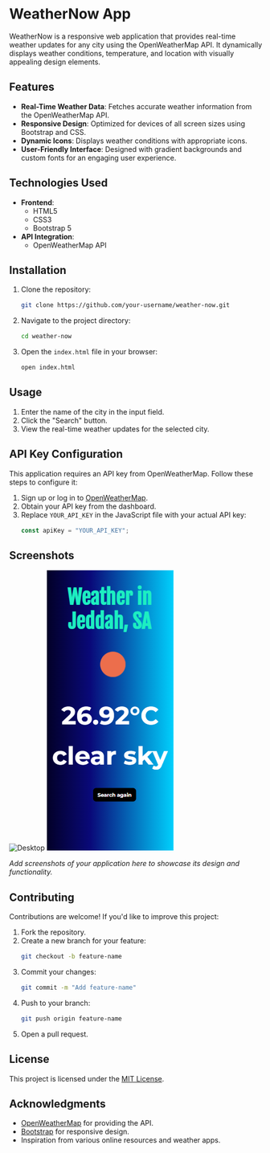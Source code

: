 # WeatherNow App

WeatherNow is a responsive web application that provides real-time weather updates for any city using the OpenWeatherMap API. It dynamically displays weather conditions, temperature, and location with visually appealing design elements.

## Features

- **Real-Time Weather Data**: Fetches accurate weather information from the OpenWeatherMap API.
- **Responsive Design**: Optimized for devices of all screen sizes using Bootstrap and CSS.
- **Dynamic Icons**: Displays weather conditions with appropriate icons.
- **User-Friendly Interface**: Designed with gradient backgrounds and custom fonts for an engaging user experience.

## Technologies Used

- **Frontend**:
  - HTML5
  - CSS3
  - Bootstrap 5
- **API Integration**:
  - OpenWeatherMap API

## Installation

1. Clone the repository:

   ```bash
   git clone https://github.com/your-username/weather-now.git
   ```

2. Navigate to the project directory:

   ```bash
   cd weather-now
   ```

3. Open the `index.html` file in your browser:
   ```bash
   open index.html
   ```

## Usage

1. Enter the name of the city in the input field.
2. Click the "Search" button.
3. View the real-time weather updates for the selected city.

## API Key Configuration

This application requires an API key from OpenWeatherMap. Follow these steps to configure it:

1. Sign up or log in to [OpenWeatherMap](https://openweathermap.org/).
2. Obtain your API key from the dashboard.
3. Replace `YOUR_API_KEY` in the JavaScript file with your actual API key:
   ```javascript
   const apiKey = "YOUR_API_KEY";
   ```

## Screenshots

![Desktop](./public/home.png)
![Mobile](./public/mobile.png)

_Add screenshots of your application here to showcase its design and functionality._

## Contributing

Contributions are welcome! If you'd like to improve this project:

1. Fork the repository.
2. Create a new branch for your feature:
   ```bash
   git checkout -b feature-name
   ```
3. Commit your changes:
   ```bash
   git commit -m "Add feature-name"
   ```
4. Push to your branch:
   ```bash
   git push origin feature-name
   ```
5. Open a pull request.

## License

This project is licensed under the [MIT License](LICENSE).

## Acknowledgments

- [OpenWeatherMap](https://openweathermap.org/) for providing the API.
- [Bootstrap](https://getbootstrap.com/) for responsive design.
- Inspiration from various online resources and weather apps.
